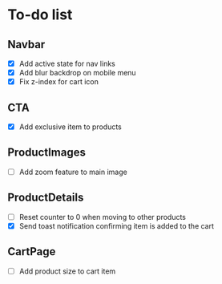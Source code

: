 # To-do list

## Navbar

- [x] Add active state for nav links
- [x] Add blur backdrop on mobile menu
- [x] Fix z-index for cart icon

## CTA

- [x] Add exclusive item to products

## ProductImages

- [ ] Add zoom feature to main image

## ProductDetails

- [ ] Reset counter to 0 when moving to other products
- [x] Send toast notification confirming item is added to the cart

## CartPage

- [ ] Add product size to cart item
